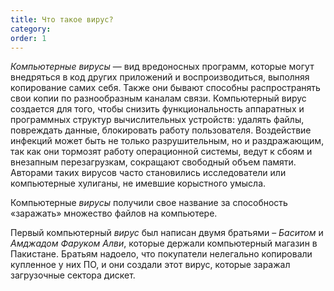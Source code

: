 ```yaml
---
title: Что такое вирус?
category:
order: 1
---
```



*Компьютерные вирусы* — вид вредоносных программ, которые могут внедряться в код других приложений и воспроизводиться, выполняя копирование самих себя. Также они бывают способны распространять свои копии по разнообразным каналам связи. Компьютерный вирус создается для того, чтобы снизить функциональность аппаратных и программных структур вычислительных устройств: удалять файлы, повреждать данные, блокировать работу пользователя. Воздействие инфекций может быть не только разрушительным, но и раздражающим, так как они тормозят работу операционной системы, ведут к сбоям и внезапным перезагрузкам, сокращают свободный объем памяти. Авторами таких вирусов часто становились исследователи или компьютерные хулиганы, не имевшие корыстного умысла.

Компьютерные *вирусы* получили свое название за способность «заражать» множество файлов на компьютере.

Первый компьютерный *вирус* был написан двумя братьями – *Баситом* и *Амджадом Фаруком Алви*, которые держали компьютерный магазин в Пакистане. Братьям надоело, что покупатели нелегально копировали купленное у них ПО, и они создали этот вирус, которые заражал загрузочные сектора дискет.

